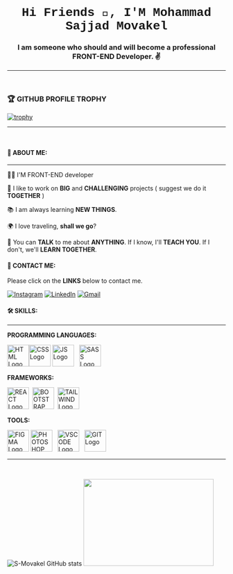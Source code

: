 ## <h1 align=" center" style="font-family: 'Courier New', monospace;">Hi Friends 👋, I'M Mohammad Sajjad Movakel</h1>

**<h3 align="center">I am someone who should and will become a professional FRONT-END Developer. ✌️</h3>**

------------------------------------------------------------------------------------------------------------------------------------
<br>

### 🏆 GITHUB PROFILE TROPHY
[![trophy](https://github-profile-trophy.vercel.app/?username=S-Movakel)](https://github.com/S-Movakel/github-profile-trophy)

------------------------------------------------------------------------------------------------------------------------------------
<br>

#### 👨 ABOUT ME:
-----------------------------------------------------------------------------------------------------------------------------------------
👨‍💻 I'M FRONT-END developer

🚀 I like to work on **BIG** and **CHALLENGING** projects ( suggest we do it **TOGETHER** )

📚 I am always learning **NEW THINGS**.

🌍 I love traveling, **shall we go**?

💬 You can **TALK** to me about **ANYTHING**. If I know, I'll **TEACH YOU**. If I don't, we'll **LEARN TOGETHER**.
<br>

#### 📧 CONTACT ME:
Please click on the **LINKS** below to contact me.

[![**Instagram**](https://img.shields.io/badge/Instagram-E4405F?style=for-the-badge&logo=instagram&logoColor=white)](https://instagram.com/Movakelize.Dev)
[![**LinkedIn**](https://img.shields.io/badge/LinkedIn-0077B5?style=for-the-badge&logo=linkedin&logoColor=white)](https://linkedin.com/in/sajjadmovakel)
[![**Gmail**](https://img.shields.io/badge/Gmail-D14836?style=for-the-badge&logo=gmail&logoColor=white)](mailto:S.Movakel@gmail.com)
<br>

#### 🛠️ SKILLS:
-----------------------------------------------------------------------------------------------------------------------------------------
**PROGRAMMING LANGUAGES:**

<img src="https://upload.wikimedia.org/wikipedia/commons/6/61/HTML5_logo_and_wordmark.svg" alt="HTML Logo" width="50" height="50"><img src="https://upload.wikimedia.org/wikipedia/commons/d/d5/CSS3_logo_and_wordmark.svg" alt="CSS Logo" width="50" height="50">&nbsp;<img src="https://upload.wikimedia.org/wikipedia/commons/9/99/Unofficial_JavaScript_logo_2.svg" alt="JS Logo" width="50" height="50">&nbsp;&nbsp;&nbsp;<img src="https://upload.wikimedia.org/wikipedia/commons/9/96/Sass_Logo_Color.svg" alt="SASS Logo" width="50" height="50">

**FRAMEWORKS:**

<img src="https://upload.wikimedia.org/wikipedia/commons/a/a7/React-icon.svg" alt="REACT Logo" width="50" height="50">&nbsp;&nbsp;<img src="https://upload.wikimedia.org/wikipedia/commons/b/b2/Bootstrap_logo.svg" alt="BOOTSTRAP Logo" width="50" height="50">&nbsp;&nbsp;<img src="https://upload.wikimedia.org/wikipedia/commons/d/d5/Tailwind_CSS_Logo.svg" alt="TAILWIND Logo" width="50" height="50">

**TOOLS:**

<img src="https://upload.wikimedia.org/wikipedia/commons/3/33/Figma-logo.svg" alt="FIGMA Logo" width="50" height="50">&nbsp;<img src="https://upload.wikimedia.org/wikipedia/commons/a/af/Adobe_Photoshop_CC_icon.svg" alt="PHOTOSHOP Logo" width="50" height="50">&nbsp;&nbsp;&nbsp;<img src="https://upload.wikimedia.org/wikipedia/commons/9/9a/Visual_Studio_Code_1.35_icon.svg" alt="VSCODE Logo" width="50" height="50">&nbsp;&nbsp;&nbsp;<img src="https://upload.wikimedia.org/wikipedia/commons/e/e0/Git-logo.svg" alt="GIT Logo" width="50" height="50">

-----------------------------------------------------------------------------------------------------------------------------------------
<br>

![S-Movakel GitHub stats](https://github-readme-stats.vercel.app/api?username=S-Movakel&show_icons=true&theme=transparent)
<img src="https://github-readme-stats.vercel.app/api/top-langs/?username=s-movakel&theme=transparent"  width="300" height="200">




<!--
**S-Movakel/S-Movakel** is a ✨ _special_ ✨ repository because its `README.md` (this file) appears on your GitHub profile.

Here are some ideas to get you started:

- 🔭 I’m currently working on ...
- 🌱 I’m currently learning ...
- 👯 I’m looking to collaborate on ...
- 🤔 I’m looking for help with ...
- 💬 Ask me about ...
- 📫 How to reach me: ...
- 😄 Pronouns: ...
- ⚡ Fun fact: ...
-->
